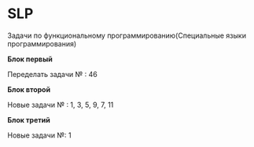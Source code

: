 # SLP
Задачи по функциональному программированию(Специальные языки программирования)

<a href= "https://rextester.com/l/common_lisp_online_compiler" /></a>
<b> Блок первый </b>

Переделать задачи № : 46

<b> Блок второй </b>

Новые задачи № : 1, 3, 5, 9, 7, 11

<b> Блок третий </b>

Новые задачи №: 1
